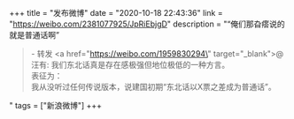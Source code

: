 +++
title = "发布微博"
date = "2020-10-18 22:43:36"
link = "https://weibo.com/2381077925/JpRiEbjgD"
description = "“俺们那旮瘩说的就是普通话啊”<br><blockquote> - 转发 <a href=\"https://weibo.com/1959830294\" target=\"_blank\">@汪有</a>: 我们东北话真是存在感极强但地位极低的一种方言。<br>表征为：<br>我从没听过任何传说版本，说建国初期“东北话以X票之差成为普通话”。 </blockquote>"
tags = ["新浪微博"]
+++
